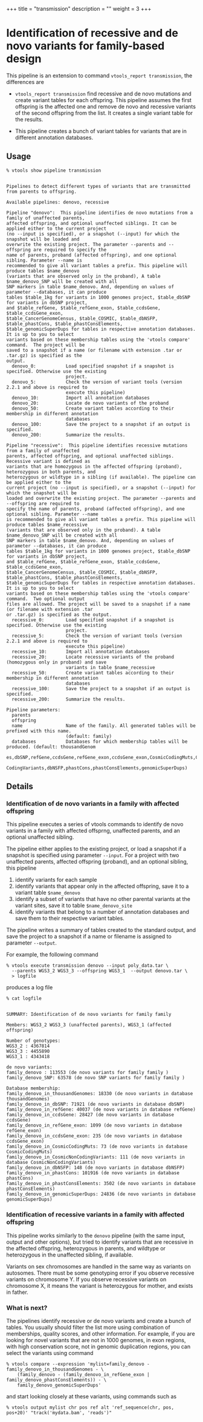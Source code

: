 +++
title = "transmission"
description = ""
weight = 3
+++


# Identification of recessive and de novo variants for family-based design 


This pipeline is an extension to command `vtools_report transmission`, the differences are 



*   `vtools_report transmission` find recessive and de novo mutations and create variant tables for each offspring. This pipeline assumes the first offspring is the affected one and remove de novo and recessive variants of the second offspring from the list. It creates a single variant table for the results. 

*   This pipeline creates a bunch of variant tables for variants that are in different annotation databases. 



## Usage

    % vtools show pipeline transmission
    

    Pipelines to detect different types of variants that are transmitted from parents to offspring.
    
    Available pipelines: denovo, recessive
    
    Pipeline "denovo":  This pipeline identifies de novo mutations from a family of unaffected parents,
    affected offspring, and optional unaffected siblings. It can be applied either to the current project
    (no --input is specified), or a snapshot (--input) for which the snapshot will be loaded and
    overwrite the existing project. The parameter --parents and --offspring are required to specify the
    name of parents, proband (affected offspring), and one optional sibling. Parameter --name is
    recommended to give all variant tables a prefix. This pipeline will produce tables $name_denovo
    (variants that are observed only in the proband), A table $name_denovo_SNP will be created with all
    SNP markers in table $name_denovo. And, depending on values of parameter --databases, it can produce
    tables $table_1kg for variants in 1000 genomes project, $table_dbSNP for variants in dbSNP project,
    and $table_refGene, $table_refGene_exon, $table_ccdsGene, $table_ccdsGene_exon,
    $table_CancerGenomeCensus, $table_COSMIC, $table_dbNSFP, $table_phastCons, $table_phastConsElements,
    $table_genomicSuperDups for tables in respective annotation databases. It is up to you to select
    variants based on these membership tables using the 'vtools compare' command.  The project will be
    saved to a snapshot if a name (or filename with extension .tar or .tar.gz) is specified as the
    output.
      denovo_0:           Load specified snapshot if a snapshot is specified. Otherwise use the existing
                          project.
      denovo_5:           Check the version of variant tools (version 2.2.1 and above is required to
                          execute this pipeline)
      denovo_10:          Import all annotation databases
      denovo_20:          Locate de novo variants of the proband
      denovo_50:          Create variant tables according to their membership in different annotation
                          databases
      denovo_100:         Save the project to a snapshot if an output is specified.
      denovo_200:         Summarize the results.
    
    Pipeline "recessive":  This pipeline identifies recessive mutations from a family of unaffected
    parents, affected offspring, and optional unaffected siblings. Recessive variant is defined as
    variants that are homozygous in the affected offspring (proband), heterozygous in both parents, and
    heterozygous or wildtype in a sibling (if available). The pipeline can be applied either to the
    current project (no --input is specified), or a snapshot (--input) for which the snapshot will be
    loaded and overwrite the existing project. The parameter --parents and --offspring are required to
    specify the name of parents, proband (affected offspring), and one optional sibling. Parameter --name
    is recommended to give all variant tables a prefix. This pipeline will produce tables $name_recessive
    (variants that are observed only in the proband). A table $name_denovo_SNP will be created with all
    SNP markers in table $name_denovo. And, depending on values of parameter --databases, it can produce
    tables $table_1kg for variants in 1000 genomes project, $table_dbSNP for variants in dbSNP project,
    and $table_refGene, $table_refGene_exon, $table_ccdsGene, $table_ccdsGene_exon,
    $table_CancerGenomeCensus, $table_COSMIC, $table_dbNSFP, $table_phastCons, $table_phastConsElements,
    $table_genomicSuperDups for tables in respective annotation databases. It is up to you to select
    variants based on these membership tables using the 'vtools compare' command.  Two optional output
    files are allowed. The project will be saved to a snapshot if a name (or filename with extension .tar
    or .tar.gz) is specified as the output.
      recessive_0:        Load specified snapshot if a snapshot is specified. Otherwise use the existing
                          project.
      recessive_5:        Check the version of variant tools (version 2.2.1 and above is required to
                          execute this pipeline)
      recessive_10:       Import all annotation databases
      recessive_20:       Locate recessive variants of the proband (homozygous only in proband) and save
                          variants in table $name_recessive
      recessive_50:       Create variant tables according to their membership in different annotation
                          databases
      recessive_100:      Save the project to a snapshot if an output is specified.
      recessive_200:      Summarize the results.
    
    Pipeline parameters:
      parents
      offspring
      name                Name of the family. All generated tables will be prefixed with this name.
                          (default: family)
      databases           Databases for which membership tables will be produced. (default: thousandGenom
                          es,dbSNP,refGene,ccdsGene,refGene_exon,ccdsGene_exon,CosmicCodingMuts,CosmicNon
                          CodingVariants,dbNSFP,phastCons,phastConsElements,genomicSuperDups)
    



## Details

### Identification of de novo variants in a family with affected offspring

This pipeline executes a series of vtools commands to identify de novo variants in a family with affected offsprng, unaffected parents, and an optional unaffected sibling. 

The pipeline either applies to the existing project, or load a snapshot if a snapshot is specified using parameter `--input`. For a project with two unaffected parents, affected offspring (proband), and an optional sibling, this pipeline 



1.  identify variants for each sample 
2.  identify variants that appear only in the affected offspring, save it to a variant table `$name_denovo` 
3.  identify a subset of variants that have no other parental variants at the variant sites, save it to table `$name_denovo_site` 
4.  identify variants that belong to a number of annotation databases and save them to their respective variant tables. 

The pipeline writes a summary of tables created to the standard output, and save the project to a snapshot if a name or filename is assigned to parameter `--output`. 

For example, the following command 



    % vtools execute transmission denovo --input poly_data.tar \
      --parents WGS3_2 WGS3_3 --offspring WGS3_1  --output denovo.tar \
      > logfile
    

produces a log file 



    % cat logfile
    

    SUMMARY: Identification of de novo variants for family family
    
    Members: WGS3_2 WGS3_3 (unaffected parents), WGS3_1 (affected offspring)
    
    Number of genotypes:
    WGS3_2 : 4367814 
    WGS3_3 : 4455890
    WGS3_1 : 4343418
    
    de novo variants:
    family_denovo : 113553 (de novo variants for family family )
    family_denovo_SNP: 63578 (de novo SNP variants for family family )
    
    Database membership:
    family_denovo_in_thousandGenomes: 18330 (de novo variants in database thousandGenomes)
    family_denovo_in_dbSNP: 71921 (de novo variants in database dbSNP)
    family_denovo_in_refGene: 40037 (de novo variants in database refGene)
    family_denovo_in_ccdsGene: 28427 (de novo variants in database ccdsGene)
    family_denovo_in_refGene_exon: 1099 (de novo variants in database refGene_exon)
    family_denovo_in_ccdsGene_exon: 235 (de novo variants in database ccdsGene_exon)
    family_denovo_in_CosmicCodingMuts: 73 (de novo variants in database CosmicCodingMuts)
    family_denovo_in_CosmicNonCodingVariants: 111 (de novo variants in database CosmicNonCodingVariants)
    family_denovo_in_dbNSFP: 148 (de novo variants in database dbNSFP)
    family_denovo_in_phastCons: 101916 (de novo variants in database phastCons)
    family_denovo_in_phastConsElements: 3502 (de novo variants in database phastConsElements)
    family_denovo_in_genomicSuperDups: 24836 (de novo variants in database genomicSuperDups)
    



### Identification of recessive variants in a family with affected offspring

This pipeline works similarly to the `denovo` pipeline (with the same input, output and other options), but tried to identify variants that are recessive in the affected offspring, heterozygous in parents, and wildtype or heterozygous in the unaffected sibling, if available. 



Variants on sex chromosomes are handled in the same way as variants on autosomes. There must be some genotyping error if you observe recessive variants on chromosome Y. If you observe recessive variants on chromosome X, it means the variant is heterozygous for mother, and exists in father. 



### What is next?

The pipelines identify recessive or de novo variants and create a bunch of tables. You usually should filter the list more using combination of memberships, quality scores, and other information. For example, if you are looking for novel variants that are not in 1000 genomes, in exon regions, with high conservation score, not in genomic duplication regions, you can select the variants using command 



    % vtools compare --expression 'mylist=family_denovo - family_denovo_in_thousandGenomes - \
        (family_denovo - (family_denovo_in_refGene_exon | family_denovo_phastConsElements)) - \
        family_denovo_genomicSuperDups'
    

and start looking closely at these variants, using commands such as 



    % vtools output mylist chr pos ref alt 'ref_sequence(chr, pos, pos+20)' "track('mydata.bam', 'reads')"